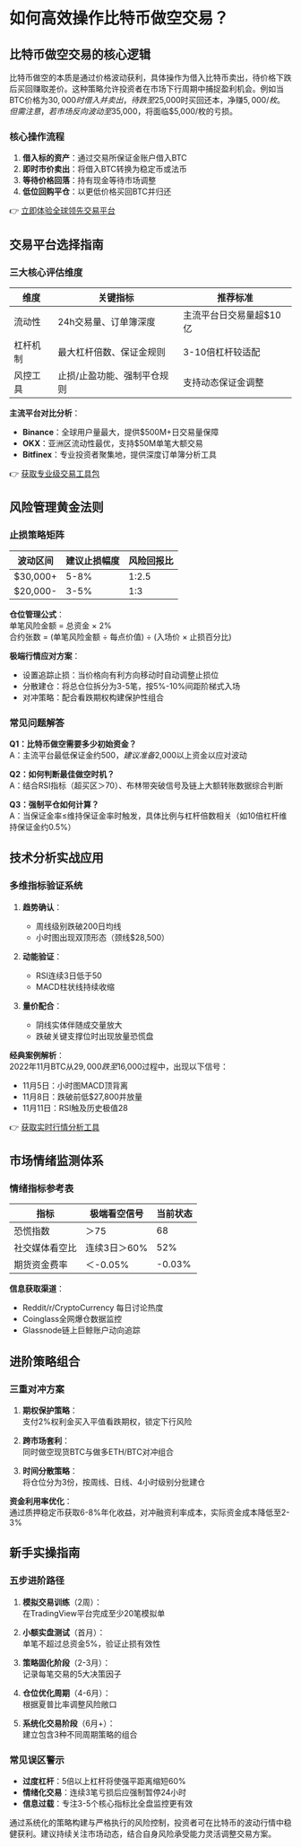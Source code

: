 # 如何高效操作比特币做空交易？

## 比特币做空交易的核心逻辑

比特币做空的本质是通过价格波动获利，具体操作为借入比特币卖出，待价格下跌后买回赚取差价。这种策略允许投资者在市场下行周期中捕捉盈利机会。例如当BTC价格为$30,000时借入并卖出，待跌至$25,000时买回还本，净赚$5,000/枚。但需注意，若市场反向波动至$35,000，将面临$5,000/枚的亏损。

### 核心操作流程
1. **借入标的资产**：通过交易所保证金账户借入BTC
2. **即时市价卖出**：将借入BTC转换为稳定币或法币
3. **等待价格回落**：持有现金等待市场调整
4. **低位回购平仓**：以更低价格买回BTC并归还

👉 [立即体验全球领先交易平台](https://bit.ly/okx_welcome)

## 交易平台选择指南

### 三大核心评估维度
| 维度        | 关键指标                     | 推荐标准         |
|-------------|------------------------------|------------------|
| 流动性      | 24h交易量、订单簿深度        | 主流平台日交易量超$10亿 |
| 杠杆机制    | 最大杠杆倍数、保证金规则     | 3-10倍杠杆较适配 |
| 风控工具    | 止损/止盈功能、强制平仓规则  | 支持动态保证金调整 |

**主流平台对比分析**：
- **Binance**：全球用户量最大，提供$500M+日交易量保障
- **OKX**：亚洲区流动性最优，支持$50M单笔大额交易
- **Bitfinex**：专业投资者聚集地，提供深度订单簿分析工具

👉 [获取专业级交易工具包](https://bit.ly/okx_welcome)

## 风险管理黄金法则

### 止损策略矩阵
| 波动区间   | 建议止损幅度 | 风险回报比 |
|------------|--------------|------------|
| $30,000+   | 5-8%         | 1:2.5      |
| $20,000-   | 3-5%         | 1:3        |

**仓位管理公式**：  
单笔风险金额 = 总资金 × 2%  
合约张数 = (单笔风险金额 ÷ 每点价值) ÷ (入场价 × 止损百分比)

**极端行情应对方案**：
- 设置追踪止损：当价格向有利方向移动时自动调整止损位
- 分散建仓：将总仓位拆分为3-5笔，按5%-10%间距阶梯式入场
- 对冲策略：配合看跌期权构建保护性组合

### 常见问题解答
**Q1：比特币做空需要多少初始资金？**  
A：主流平台最低保证金约$500，建议准备$2,000以上资金以应对波动

**Q2：如何判断最佳做空时机？**  
A：结合RSI指标（超买区＞70）、布林带突破信号及链上大额转账数据综合判断

**Q3：强制平仓如何计算？**  
A：当保证金率≤维持保证金率时触发，具体比例与杠杆倍数相关（如10倍杠杆维持保证金约0.5%）

## 技术分析实战应用

### 多维指标验证系统
1. **趋势确认**：  
   - 周线级别跌破200日均线  
   - 小时图出现双顶形态（颈线$28,500）

2. **动能验证**：  
   - RSI连续3日低于50  
   - MACD柱状线持续收缩

3. **量价配合**：  
   - 阴线实体伴随成交量放大  
   - 跌破关键支撑位时出现放量恐慌盘

**经典案例解析**：  
2022年11月BTC从$29,000跌至$16,000过程中，出现以下信号：
- 11月5日：小时图MACD顶背离
- 11月8日：跌破前低$27,800并放量
- 11月11日：RSI触及历史极值28

👉 [获取实时行情分析工具](https://bit.ly/okx_welcome)

## 市场情绪监测体系

### 情绪指标参考表
| 指标         | 极端看空信号       | 当前状态 |
|--------------|--------------------|----------|
| 恐慌指数     | ＞75               | 68       |
| 社交媒体看空比 | 连续3日＞60%       | 52%      |
| 期货资金费率 | ＜-0.05%           | -0.03%   |

**信息获取渠道**：
- Reddit/r/CryptoCurrency 每日讨论热度
- Coinglass全网爆仓数据监控
- Glassnode链上巨鲸账户动向追踪

## 进阶策略组合

### 三重对冲方案
1. **期权保护策略**：  
   支付2%权利金买入平值看跌期权，锁定下行风险

2. **跨市场套利**：  
   同时做空现货BTC与做多ETH/BTC对冲组合

3. **时间分散策略**：  
   将仓位分为3份，按周线、日线、4小时级别分批建仓

**资金利用率优化**：  
通过质押稳定币获取6-8%年化收益，对冲融资利率成本，实际资金成本降低至2-3%

## 新手实操指南

### 五步进阶路径
1. **模拟交易训练**（2周）：  
   在TradingView平台完成至少20笔模拟单

2. **小额实盘测试**（首月）：  
   单笔不超过总资金5%，验证止损有效性

3. **策略固化阶段**（2-3月）：  
   记录每笔交易的5大决策因子

4. **仓位优化周期**（4-6月）：  
   根据夏普比率调整风险敞口

5. **系统化交易阶段**（6月+）：  
   建立包含3种不同周期策略的组合

### 常见误区警示
- **过度杠杆**：5倍以上杠杆将使强平距离缩短60%
- **情绪化交易**：连续3笔亏损后应强制暂停24小时
- **信息过载**：专注3-5个核心指标比全盘监控更有效

通过系统化的策略构建与严格执行的风险控制，投资者可在比特币的波动行情中稳健获利。建议持续关注市场动态，结合自身风险承受能力灵活调整交易方案。